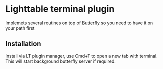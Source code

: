 # Lighttable terminal plugin

Implemets several routines on top of [Butterfly](https://github.com/paradoxxxzero/butterfly)
so you need to have it on your path first

## Installation

Install via LT plugin manager, use Cmd+T to open a new tab with terminal. This will start background butterfly server if required.
